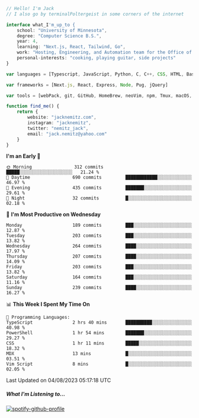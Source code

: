 ```typescript
// Hello! I'm Jack
// I also go by terminalPoltergeist in some corners of the internet

interface what_I'm_up_to {
    school: "University of Minnesota",
    degree: "Computer Science B.S.",
    year: 4,
    learning: "Next.js, React, Tailwind, Go",
    work: "Hosting, Engineering, and Automation team for the Office of Information Technology at UMN",
    personal-interests: "cooking, playing guitar, side projects"
}

var languages = [Typescript, JavaScript, Python, C, C++, CSS, HTML, Bash, VimScript]

var frameworks = [Next.js, React, Express, Node, Pug, jQuery]

var tools = [webPack, git, GitHub, HomeBrew, neoVim, npm, Tmux, macOS, Ubuntu, Docker, Nginx, Cloudflare, DigitalOcean]

function find_me() {
    return {
        website: "jacknemitz.com",
        instagram: "jacknemitz",
        twitter: "nemitz_jack",
        email: "jack.nemitz@yahoo.com"
    }
}
```

<!--START_SECTION:waka-->
**I'm an Early 🐤** 

```text
🌞 Morning                312 commits         █████░░░░░░░░░░░░░░░░░░░░   21.24 % 
🌆 Daytime                690 commits         ████████████░░░░░░░░░░░░░   46.97 % 
🌃 Evening                435 commits         ███████░░░░░░░░░░░░░░░░░░   29.61 % 
🌙 Night                  32 commits          █░░░░░░░░░░░░░░░░░░░░░░░░   02.18 % 
```
📅 **I'm Most Productive on Wednesday** 

```text
Monday                   189 commits         ███░░░░░░░░░░░░░░░░░░░░░░   12.87 % 
Tuesday                  203 commits         ███░░░░░░░░░░░░░░░░░░░░░░   13.82 % 
Wednesday                264 commits         ████░░░░░░░░░░░░░░░░░░░░░   17.97 % 
Thursday                 207 commits         ████░░░░░░░░░░░░░░░░░░░░░   14.09 % 
Friday                   203 commits         ███░░░░░░░░░░░░░░░░░░░░░░   13.82 % 
Saturday                 164 commits         ███░░░░░░░░░░░░░░░░░░░░░░   11.16 % 
Sunday                   239 commits         ████░░░░░░░░░░░░░░░░░░░░░   16.27 % 
```


📊 **This Week I Spent My Time On** 

```text
💬 Programming Languages: 
TypeScript               2 hrs 40 mins       ██████████░░░░░░░░░░░░░░░   40.98 % 
PowerShell               1 hr 54 mins        ███████░░░░░░░░░░░░░░░░░░   29.27 % 
CSS                      1 hr 11 mins        █████░░░░░░░░░░░░░░░░░░░░   18.32 % 
MDX                      13 mins             █░░░░░░░░░░░░░░░░░░░░░░░░   03.51 % 
Vim Script               8 mins              █░░░░░░░░░░░░░░░░░░░░░░░░   02.05 % 
```


 Last Updated on 04/08/2023 05:17:18 UTC
<!--END_SECTION:waka-->

##### What I'm Listening to...

[![spotify-github-profile](https://spotify-github-profile.vercel.app/api/view?uid=jack.nemitz&cover_image=true&show_offline=true&bar_color=53b14f&bar_color_cover=false&background_color=121212FF)](https://spotify-github-profile.vercel.app/api/view?uid=jack.nemitz&redirect=true)

